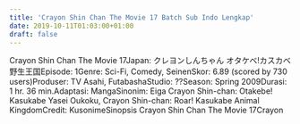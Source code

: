 ```yaml
---
title: 'Crayon Shin Chan The Movie 17 Batch Sub Indo Lengkap'
date: 2019-10-11T01:03:00+01:00
draft: false
---
```


Crayon Shin Chan The Movie 17Japan: クレヨンしんちゃん オタケベ!カスカベ野生王国Episode: 1Genre: Sci-Fi, Comedy, SeinenSkor: 6.89 (scored by 730 users)Produser: TV Asahi, FutabashaStudio: ??Season: Spring 2009Durasi: 1 hr. 36 min.Adaptasi: MangaSinonim: Eiga Crayon Shin-chan: Otakebe! Kasukabe Yasei Oukoku, Crayon Shin-chan: Roar! Kasukabe Animal KingdomCredit: KusonimeSinopsis Crayon Shin Chan The Movie 17Crayon
